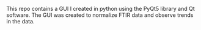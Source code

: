 This repo contains a GUI I created in python using the PyQt5 library and Qt software. The GUI was created to normalize FTIR data and observe trends in the data.
